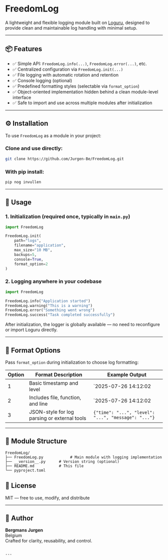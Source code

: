 # FreedomLog

A lightweight and flexible logging module built on [Loguru](https://github.com/Delgan/loguru), designed to provide clean and maintainable log handling with minimal setup.

---

## 📦 Features

- ✅ Simple API: `FreedomLog.info(...)`, `FreedomLog.error(...)`, etc.
- ✅ Centralized configuration via `FreedomLog.init(...)`
- ✅ File logging with automatic rotation and retention
- ✅ Console logging (optional)
- ✅ Predefined formatting styles (selectable via `format_option`)
- ✅ Object-oriented implementation hidden behind a clean module-level interface
- ✅ Safe to import and use across multiple modules after initialization

---

## ⚙️ Installation

To use `FreedomLog` as a module in your project:

### Clone and use directly:

```bash
git clone https://github.com/Jurgen-Be/FreedomLog.git
```

### With pip install:
```bash
pip nog invullen
```
---
## 🚀 Usage

### 1. Initialization (required once, typically in `main.py`)

```python
import FreedomLog

FreedomLog.init(
    path="logs",
    filename="application",
    max_size="10 MB",
    backups=5,
    console=True,
    format_option=2
)
```

### 2. Logging anywhere in your codebase

```python
import FreedomLog

FreedomLog.info("Application started")
FreedomLog.warning("This is a warning")
FreedomLog.error("Something went wrong")
FreedomLog.success("Task completed successfully")
```

After initialization, the logger is globally available — no need to reconfigure or import Loguru directly.

---

## 🔣 Format Options

Pass `format_option` during initialization to choose log formatting:

| Option | Format Description                            | Example Output                                      |
|--------|------------------------------------------------|-----------------------------------------------------|
| 1      | Basic timestamp and level                      | `2025-07-26 14:12:02 | INFO | Message here`         |
| 2      | Includes file, function, and line              | `2025-07-26 14:12:02 | INFO | [main.py:foo:23] ...` |
| 3      | JSON-style for log parsing or external tools   | `{"time": "...", "level": "...", "message": "..."}` |

---

## 🧩 Module Structure

```text
FreedomLog/
├── FreedomLog.py            # Main module with logging implementation
├── __version__.py      # Version string (optional)
├── README.md           # This file
└── pyproject.toml
```

## 📄 License

MIT — free to use, modify, and distribute

---

## 👤 Author

**Bergmans Jurgen**  
Belgium  
Crafted for clarity, reusability, and control.
```

---